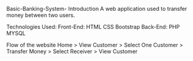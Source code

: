 Basic-Banking-System-
Introduction
A web application used to transfer money between two users.

Technologies Used:
Front-End:
HTML
CSS
Bootstrap
Back-End:
PHP
MYSQL

Flow of the website
Home > View Customer > Select One Customer > Transfer Money > Select Receiver > View Customer
